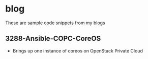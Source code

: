 # blog
These are sample code snippets from my blogs

## 3288-Ansible-COPC-CoreOS
* Brings up one instance of coreos on OpenStack Private Cloud
